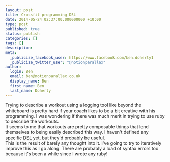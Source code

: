 ```yaml
---
layout: post
title: Crossfit programming DSL
date: 2014-05-24 02:37:00.000000000 +10:00
type: post
published: true
status: publish
categories: []
tags: []
description:
meta:
  _publicize_facebook_user: https://www.facebook.com/ben.doherty1
  _publicize_twitter_user: "@notionparallax"
author:
  login: Ben
  email: ben@notionparallax.co.uk
  display_name: Ben
  first_name: Ben
  last_name: Doherty
---
```

<p>Trying to describe a workout using a logging tool like beyond the whiteboard is pretty hard if your coach likes to be a bit creative with his programming. I was wondering if there was much merit in trying to use ruby to describe the workouts.<br />
It seems to me that workouts are pretty composable things that lend themselves to being easily described this way. I haven't defined any specific <acronym title="domain specific language">DSL</acronym> yet, but they'd probably be useful.<br />
This is the result of barely any thought into it. I've going to try to iteratively improve this as I go along. There are probably a load of syntax errors too because it's been a while since I wrote any ruby!<br />
<script src="https://gist.github.com/notionparallax/06b0a47db36f58e804a4.js"></script></p>

